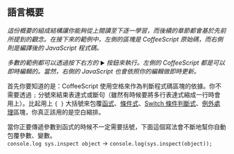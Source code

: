 ## 語言概要

_這份概要的組成結構讓你能夠從上閱讀至下逐一學習，而後續的章節都會基於先前所提到的觀念。在接下來的範例中，左側的區塊是 CoffeeScript 原始碼，而右側則是編譯後的 JavaScript 程式碼。_

_多數的範例都可以透過按下右方的_ <small>▶</small> _按鈕來執行。左側的 CoffeeScript 都是可以即時編輯的。當然，右側的 JavaScript 也會依照你的編輯做即時更新。_

首先你要知道的是：CoffeeScript 使用空格來作為判斷程式碼區塊的依據。你不需要透過 `;` 分號來結束表達式或斷句（雖然有時候要將多行表達式縮成一行時會用上）。比起用上 `{ }` 大括號來包覆[函式](#literals)、[條件式](#conditionals)、[Switch 條件判斷式](#switch)、[例外處理](#try)區塊，你真正該用的是空白縮排。

當你正要傳遞參數到函式的時候不一定需要括號，下面這個寫法會不斷地幫你自動包覆參數、變數。<br>
`console.log sys.inspect object` → `console.log(sys.inspect(object));`
